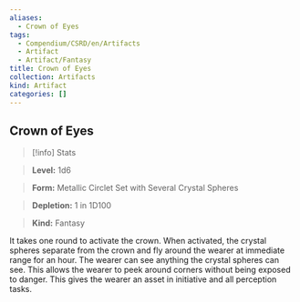 ```yaml
---
aliases:
  - Crown of Eyes
tags:
  - Compendium/CSRD/en/Artifacts
  - Artifact
  - Artifact/Fantasy
title: Crown of Eyes
collection: Artifacts
kind: Artifact
categories: []
---
```

## Crown of Eyes    
>[!info] Stats    
> **Level:** 1d6    
> **Form:** Metallic Circlet Set with Several Crystal Spheres    
> **Depletion:** 1 in 1D100    
> **Kind:** Fantasy  
    
It takes one round to activate the crown. When activated, the crystal spheres separate from the crown and fly around the wearer at immediate range for an hour. The wearer can see anything the crystal spheres can see. This allows the wearer to peek around corners without being exposed to danger. This gives the wearer an asset in initiative and all perception tasks.